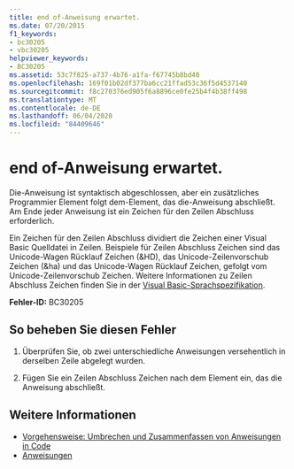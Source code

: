 ```yaml
---
title: end of-Anweisung erwartet.
ms.date: 07/20/2015
f1_keywords:
- bc30205
- vbc30205
helpviewer_keywords:
- BC30205
ms.assetid: 53c7f825-a737-4b76-a1fa-f67745b8bd40
ms.openlocfilehash: 169f01b02df377ba6cc21ffad53c36f5d4537140
ms.sourcegitcommit: f8c270376ed905f6a8896ce0fe25b4f4b38ff498
ms.translationtype: MT
ms.contentlocale: de-DE
ms.lasthandoff: 06/04/2020
ms.locfileid: "84409646"
---
```

# <a name="end-of-statement-expected"></a>end of-Anweisung erwartet.
Die-Anweisung ist syntaktisch abgeschlossen, aber ein zusätzliches Programmier Element folgt dem-Element, das die-Anweisung abschließt. Am Ende jeder Anweisung ist ein Zeichen für den Zeilen Abschluss erforderlich.
  
 Ein Zeichen für den Zeilen Abschluss dividiert die Zeichen einer Visual Basic Quelldatei in Zeilen. Beispiele für Zeilen Abschluss Zeichen sind das Unicode-Wagen Rücklauf Zeichen (&HD), das Unicode-Zeilenvorschub Zeichen (&ha) und das Unicode-Wagen Rücklauf Zeichen, gefolgt vom Unicode-Zeilenvorschub Zeichen. Weitere Informationen zu Zeilen Abschluss Zeichen finden Sie in der [Visual Basic-Sprachspezifikation](~/_vblang/spec/lexical-grammar.md#line-terminators).
  
 **Fehler-ID:** BC30205
  
## <a name="to-correct-this-error"></a>So beheben Sie diesen Fehler
  
1. Überprüfen Sie, ob zwei unterschiedliche Anweisungen versehentlich in derselben Zeile abgelegt wurden.
  
2. Fügen Sie ein Zeilen Abschluss Zeichen nach dem Element ein, das die Anweisung abschließt.
  
## <a name="see-also"></a>Weitere Informationen

- [Vorgehensweise: Umbrechen und Zusammenfassen von Anweisungen in Code](../../programming-guide/program-structure/how-to-break-and-combine-statements-in-code.md)
- [Anweisungen](../../programming-guide/language-features/statements.md)
